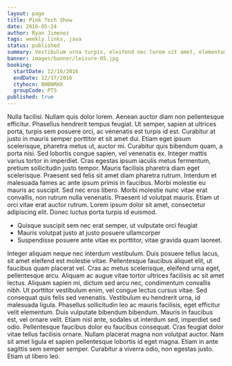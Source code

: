 ```yaml
---
layout: page
title: Pink Tech Show
date: 2016-05-24
author: Ryan Jimenez
tags: weekly links, java
status: published
summary: Vestibulum urna turpis, eleifend nec lorem sit amet, elementum.
banner: images/banner/leisure-05.jpg
booking:
  startDate: 12/16/2016
  endDate: 12/17/2016
  ctyhocn: BHBNRHX
  groupCode: PTS
published: true
---
```

Nulla facilisi. Nullam quis dolor lorem. Aenean auctor diam non pellentesque efficitur. Phasellus hendrerit tempus feugiat. Ut semper, sapien at ultrices porta, turpis sem posuere orci, ac venenatis est turpis id est. Curabitur at justo in mauris semper porttitor et sit amet dui. Etiam eget ipsum scelerisque, pharetra metus ut, auctor mi. Curabitur quis bibendum quam, a porta nisi.
Sed lobortis congue sapien, vel venenatis ex. Integer mattis varius tortor in imperdiet. Cras egestas ipsum iaculis metus fermentum, pretium sollicitudin justo tempor. Mauris facilisis pharetra diam eget scelerisque. Praesent sed felis sit amet diam pharetra rutrum. Interdum et malesuada fames ac ante ipsum primis in faucibus. Morbi molestie eu mauris ac suscipit. Sed nec eros libero. Morbi molestie nunc vitae erat convallis, non rutrum nulla venenatis. Praesent id volutpat mauris. Etiam ut orci vitae erat auctor rutrum. Lorem ipsum dolor sit amet, consectetur adipiscing elit. Donec luctus porta turpis id euismod.

* Quisque suscipit sem nec erat semper, ut vulputate orci feugiat
* Mauris volutpat justo at justo posuere ullamcorper
* Suspendisse posuere ante vitae ex porttitor, vitae gravida quam laoreet.

Integer aliquam neque nec interdum vestibulum. Duis posuere tellus lacus, sit amet eleifend est molestie vitae. Pellentesque faucibus aliquet elit, ut faucibus quam placerat vel. Cras ac metus scelerisque, eleifend urna eget, pellentesque arcu. Aliquam ac augue vitae tortor ultrices facilisis ac sit amet lectus. Aliquam sapien mi, dictum sed arcu nec, condimentum convallis nibh. Ut porttitor vestibulum enim, vel congue lectus cursus vitae. Sed consequat quis felis sed venenatis. Vestibulum eu hendrerit urna, id malesuada ligula.
Phasellus sollicitudin leo ac mauris facilisis, eget efficitur velit elementum. Duis vulputate bibendum bibendum. Mauris in faucibus est, vel ornare velit. Etiam nisl ante, sodales ut interdum sed, imperdiet sed odio. Pellentesque faucibus dolor eu faucibus consequat. Cras feugiat dolor vitae tellus facilisis ornare. Nullam placerat magna non volutpat auctor. Nam sit amet ligula et sapien pellentesque lobortis id eget magna. Etiam in ante sagittis sem semper semper. Curabitur a viverra odio, non egestas justo. Etiam ut libero leo.
